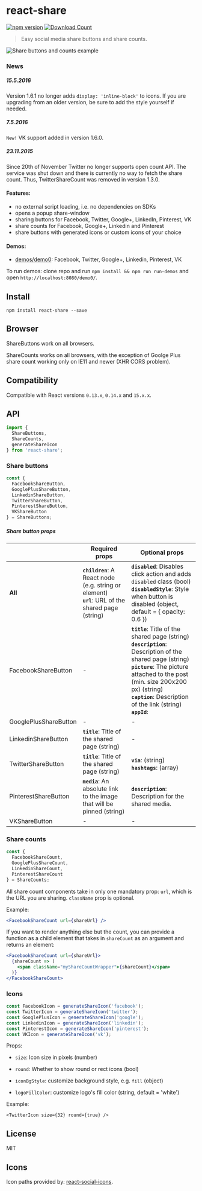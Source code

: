 # react-share

[![npm version](https://badge.fury.io/js/react-share.svg)](https://badge.fury.io/js/react-share)
[![Download Count](http://img.shields.io/npm/dm/react-share.svg?style=flat-square)](https://npmjs.org/package/react-share)

> Easy social media share buttons and share counts.

<img src="example.png" alt="Share buttons and counts example" />

### News

##### 15.5.2016

Version 1.6.1 no longer adds `display: 'inline-block'` to icons. If you are
upgrading from an older version, be sure to add the style yourself if needed.

##### 7.5.2016

`New!` VK support added in version 1.6.0.

##### 23.11.2015

Since 20th of November Twitter no longer supports open count API. The service
was shut down and there is currently no way to fetch the share count.
Thus, TwitterShareCount was removed in version 1.3.0.

#### Features:
* no external script loading, i.e. no dependencies on SDKs
* opens a popup share-window
* sharing buttons for Facebook, Twitter, Google+, LinkedIn, Pinterest, VK
* share counts for Facebook, Google+, Linkedin and Pinterest
* share buttons with generated icons or custom icons of your choice

#### Demos:

* [demos/demo0](demos/demo0): Facebook, Twitter, Google+, Linkedin, Pinterest, VK

To run demos: clone repo and run `npm install && npm run run-demos`
and open `http://localhost:8080/demo0/`.

## Install

```shell
npm install react-share --save
```

## Browser

ShareButtons work on all browsers.

ShareCounts works on all browsers, with the exception of Goolge Plus share count
working only on IE11 and newer (XHR CORS problem).

## Compatibility

Compatible with React versions `0.13.x`, `0.14.x` and `15.x.x`.

## API

```js
import {
  ShareButtons,
  ShareCounts,
  generateShareIcon
} from 'react-share';
```

### Share buttons

```js
const {
  FacebookShareButton,
  GooglePlusShareButton,
  LinkedinShareButton,
  TwitterShareButton,
  PinterestShareButton,
  VKShareButton
} = ShareButtons;
```

##### Share button props

|       |Required props|Optional props|
|-------|--------|--------------|
|__All__|__`children`__: A React node (e.g. string or element)<br />__`url`__: URL of the shared page (string)|__`disabled`__: Disables click action and adds `disabled` class (bool)<br/>__`disabledStyle`__: Style when button is disabled (object, default = { opacity: 0.6 })|
|FacebookShareButton|-|__`title`__: Title of the shared page (string)<br/>__`description`__: Description of the shared page (string)<br/>__`picture`__: The picture attached to the post (min. size 200x200 px) (string)<br/>__`caption`__: Description of the link (string)<br/>__`appId`__: |
|GooglePlusShareButton|-|-|
|LinkedinShareButton|__`title`__: Title of the shared page (string)|-|
|TwitterShareButton|__`title`__: Title of the shared page (string)|__`via`__: (string)<br/>__`hashtags`__: (array)|
|PinterestShareButton|__`media`__: An absolute link to the image that will be pinned (string)|__`description`__: Description for the shared media.|
|VKShareButton|-|-|

### Share counts

```js
const {
  FacebookShareCount,
  GooglePlusShareCount,
  LinkedinShareCount,
  PinterestShareCount
} = ShareCounts;
```

All share count components take in only one mandatory prop: `url`, which is the
URL you are sharing. `className` prop is optional.

Example:

```jsx
<FacebookShareCount url={shareUrl} />
```

If you want to render anything else but the count,
you can provide a function as a child element that takes in `shareCount` as an
argument and returns an element:

```jsx
<FacebookShareCount url={shareUrl}>
  {shareCount => (
    <span className="myShareCountWrapper">{shareCount}</span>
  )}
</FacebookShareCount>
```

### Icons

```js
const FacebookIcon = generateShareIcon('facebook');
const TwitterIcon = generateShareIcon('twitter');
const GooglePlusIcon = generateShareIcon('google');
const LinkedinIcon = generateShareIcon('linkedin');
const PinterestIcon = generateShareIcon('pinterest');
const VKIcon = generateShareIcon('vk');
```

Props:

* `size`: Icon size in pixels (number)

* `round`: Whether to show round or rect icons (bool)

* `iconBgStyle`: customize background style, e.g. `fill` (object)

* `logoFillColor`: customize logo's fill color (string, default = 'white')

Example:
```
<TwitterIcon size={32} round={true} />
```

## License

MIT

## Icons

Icon paths provided by:
[react-social-icons](https://github.com/jaketrent/react-social-icons).
